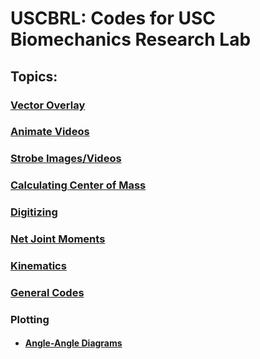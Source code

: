 # USCBRL: Codes for USC Biomechanics Research Lab

## Topics:

### [Vector Overlay](https://github.com/USCBiomechanicsLab/labcodes/tree/master/VectorOverlay) <br/>

### [Animate Videos](https://github.com/USCBiomechanicsLab/labcodes/tree/master/animatevideos)  

### [Strobe Images/Videos](https://github.com/USCBiomechanicsLab/labcodes/tree/master/Strobe) <br/>

### [Calculating Center of Mass](https://github.com/USCBiomechanicsLab/labcodes/tree/master/CalcCOM) <br/>

### [Digitizing](https://github.com/USCBiomechanicsLab/labcodes/tree/master/digitizing) <br/>

### [Net Joint Moments](https://github.com/USCBiomechanicsLab/labcodes/tree/master/NJM) <br/>

### [Kinematics](https://github.com/USCBiomechanicsLab/labcodes/tree/master/kinematics) <br/>

### [General Codes](https://github.com/USCBiomechanicsLab/labcodes/blob/master/Documentation_General.md)


### Plotting

* #### [Angle-Angle Diagrams](https://github.com/USCBiomechanicsLab/labcodes/blob/master/kinematics/Example_AngAng.md)
